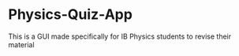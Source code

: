 # Physics-Quiz-App
This is a GUI made specifically for IB Physics students to revise their material

